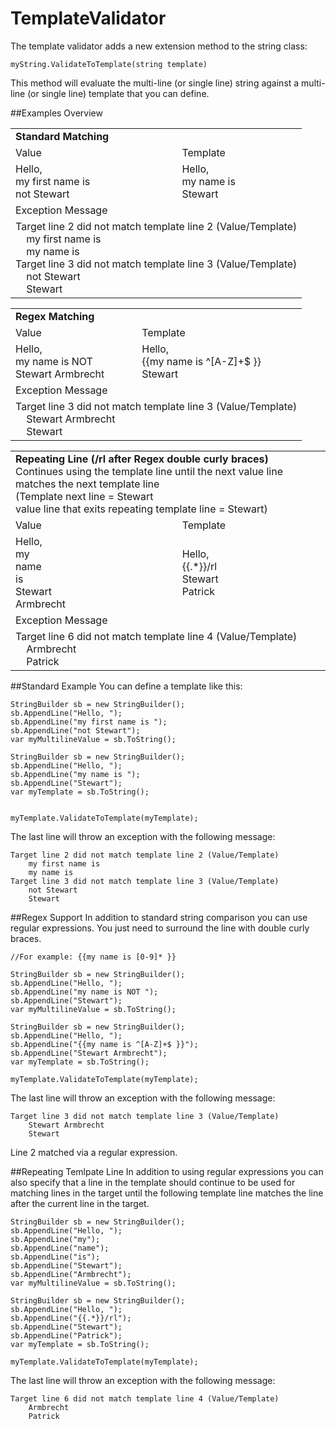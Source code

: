 # TemplateValidator
The template validator adds a new extension method 
to the string class: 
        
    myString.ValidateToTemplate(string template)

This method will evaluate the multi-line (or single line)
string against a multi-line (or single line) template 
that you can define.

##Examples Overview
<table>
    <tr>
        <td colspan="2">
            <b>Standard Matching</b>
        </td>
    </tr>
    <tr>
        <td>
            Value
        </td>
        <td>
            Template
        </td>
    </tr>
    <tr>
        <td>
            Hello,</br>
            my first name is</br>
            not Stewart</br>
        </td>
        <td>
            Hello,</br>
            my name is</br>
            Stewart</br>
        </td>
    </tr>
    <tr>
        <td colspan="2">
            Exception Message
        </td>
    </tr>
    <tr>
        <td colspan="2">
Target line 2 did not match template line 2 (Value/Template)<br />
&nbsp;&nbsp;&nbsp;&nbsp;my first name is<br />
&nbsp;&nbsp;&nbsp;&nbsp;my name is<br />
Target line 3 did not match template line 3 (Value/Template)<br />
&nbsp;&nbsp;&nbsp;&nbsp;not Stewart<br />
&nbsp;&nbsp;&nbsp;&nbsp;Stewart<br />
        </td>
    </tr>
</table>
<table>
    <tr>
        <td colspan="2">
            <b>Regex Matching</b>
        </td>
    </tr>
    <tr>
        <td>
            Value
        </td>
        <td>
            Template
        </td>
    </tr>
    <tr>
        <td>
            Hello,</br>
            my name is NOT</br>
            Stewart Armbrecht</br>
        </td>
        <td>
            Hello,</br>
            {{my name is ^[A-Z]+$ }}</br>
            Stewart</br>
        </td>
    </tr>
    <tr>
        <td colspan="2">
            Exception Message
        </td>
    </tr>
    <tr>
        <td colspan="2">
Target line 3 did not match template line 3 (Value/Template)<br />
&nbsp;&nbsp;&nbsp;&nbsp;Stewart Armbrecht<br />
&nbsp;&nbsp;&nbsp;&nbsp;Stewart<br />
        </td>
    </tr>
</table>

<table>
    <tr>
        <td colspan="2">
            <b>Repeating Line (/rl after Regex double curly braces)</b></br>
            Continues using the template line until
            the next value line matches the next template line<br />
            (Template next line = Stewart<br />
            value line that exits repeating template line = Stewart)
        </td>
    </tr>
    <tr>
        <td>
            Value
        </td>
        <td>
            Template
        </td>
    </tr>
    <tr>
        <td>
            Hello,</br>
            my</br>
            name</br>
            is</br>
            Stewart</br>
            Armbrecht</br>
        </td>
        <td>
            Hello,</br>
            {{.*}}/rl</br>
            Stewart</br>
            Patrick</br>
        </td>
    </tr>
    <tr>
        <td colspan="2">
            Exception Message
        </td>
    </tr>
    <tr>
        <td colspan="2">
            Target line 6 did not match template line 4 (Value/Template)<br />
            &nbsp;&nbsp;&nbsp;&nbsp;Armbrecht<br />
            &nbsp;&nbsp;&nbsp;&nbsp;Patrick<br />
        </td>
    </tr>
</table>

##Standard Example
You can define a template like this:

```
StringBuilder sb = new StringBuilder();
sb.AppendLine("Hello, ");
sb.AppendLine("my first name is ");
sb.AppendLine("not Stewart");
var myMultilineValue = sb.ToString();

StringBuilder sb = new StringBuilder();
sb.AppendLine("Hello, ");
sb.AppendLine("my name is ");
sb.AppendLine("Stewart");
var myTemplate = sb.ToString();


myTemplate.ValidateToTemplate(myTemplate);
```

The last line will throw an exception with the
following message:

```
Target line 2 did not match template line 2 (Value/Template)
    my first name is
    my name is
Target line 3 did not match template line 3 (Value/Template)
    not Stewart
    Stewart
```

##Regex Support
In addition to standard string comparison you can
use regular expressions.  You just need to
surround the line with double curly braces.
```
//For example: {{my name is [0-9]* }}

StringBuilder sb = new StringBuilder();
sb.AppendLine("Hello, ");
sb.AppendLine("my name is NOT ");
sb.AppendLine("Stewart");
var myMultilineValue = sb.ToString();

StringBuilder sb = new StringBuilder();
sb.AppendLine("Hello, ");
sb.AppendLine("{{my name is ^[A-Z]+$ }}");
sb.AppendLine("Stewart Armbrecht");
var myTemplate = sb.ToString();

myTemplate.ValidateToTemplate(myTemplate);
```

The last line will throw an exception with the
following message:

```
Target line 3 did not match template line 3 (Value/Template)
    Stewart Armbrecht
    Stewart
```

Line 2 matched via a regular expression.

##Repeating Temlpate Line
In addition to using regular expressions
you can also specify that a line in 
the template
should continue to be used for matching
lines in the target until the following
template line matches the line after
the current line in the target.

```
StringBuilder sb = new StringBuilder();
sb.AppendLine("Hello, ");
sb.AppendLine("my");
sb.AppendLine("name");
sb.AppendLine("is");
sb.AppendLine("Stewart");
sb.AppendLine("Armbrecht");
var myMultilineValue = sb.ToString();

StringBuilder sb = new StringBuilder();
sb.AppendLine("Hello, ");
sb.AppendLine("{{.*}}/rl");
sb.AppendLine("Stewart");
sb.AppendLine("Patrick");
var myTemplate = sb.ToString();

myTemplate.ValidateToTemplate(myTemplate);
```
The last line will throw an exception with the
following message:

```
Target line 6 did not match template line 4 (Value/Template)
    Armbrecht
    Patrick
```
